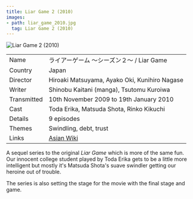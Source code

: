 ```yaml
---
title: Liar Game 2 (2010)
images:
- path: liar_game_2010.jpg
  tag: Liar Game 2 (2010)
---
```

![Liar Game 2 (2010)](liar_game_2010.jpg)

| | |
|-|-|
Name|&#12521;&#12452;&#12450;&#12540;&#12466;&#12540;&#12512; &#65374;&#12471;&#12540;&#12474;&#12531;&#65298;&#65374; / Liar Game
Country|Japan
Director|Hiroaki Matsuyama, Ayako Oki, Kunihiro Nagase
Writer| Shinobu Kaitani (manga), Tsutomu Kuroiwa
Transmitted|10th November 2009 to 19th January 2010
Cast|Toda Erika, Matsuda Shota, Rinko Kikuchi
Details|9 episodes
Themes|Swindling, debt, trust
Links|[Asian Wiki](http://asianwiki.com/Liar_Game_2)

A sequel series to the original *Liar Game* which is more of the
same fun. Our innocent college student played by Toda Erika gets
to be a little more intelligent but mostly it's Matsuda Shota's
suave swindler getting our heroine out of trouble.

The series is also setting the stage for the movie with the
final stage and game.
